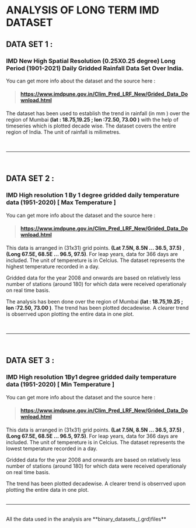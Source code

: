 # ANALYSIS OF LONG TERM  IMD DATASET 
## **DATA SET 1** :

### IMD New High Spatial Resolution (0.25X0.25 degree) Long Period (1901-2021) Daily Gridded Rainfall Data Set Over India.
You can get more info about the dataset and the source here : 
> #### https://www.imdpune.gov.in/Clim_Pred_LRF_New/Grided_Data_Download.html 

The dataset has been used to establish the trend in rainfall (in mm ) over the region of Mumbai **(lat : 18.75,19.25 ; lon :72.50, 73.00  )** with the help of timeseries which is plotted decade wise. The dataset covers the entire region of India. The unit of rainfall is milimetres. 


<br>


---

<br>

## **DATA SET 2** :

### IMD High resolution 1 By 1 degree gridded daily temperature data (1951-2020) [ Max Temperature ]

You can get more info about the dataset and the source here : 
> #### https://www.imdpune.gov.in/Clim_Pred_LRF_New/Grided_Data_Download.html 

This data is arranged in (31x31) grid points. **(Lat 7.5N, 8.5N ... 36.5, 37.5)** ,  **(Long 67.5E, 68.5E ... 96.5, 97.5)**.  For leap years, data for 366 days are included. The unit of tempereture is in Celcius. The dataset represents the highest temperature recorded in a day.

Gridded data for the year 2008 and onwards are based on relatively less number of stations (around 180) for which data were received operationaly on real time basis.

The analysis has been done over the region of Mumbai **(lat : 18.75,19.25 ; lon :72.50, 73.00  )**. The trend has been plotted decadewise. A clearer trend is obserrved upon plotting the entire data in one plot.
<br>

<br>

---
<br>

## **DATA SET 3** :

### IMD High resolution 1By1 degree gridded daily temperature data (1951-2020) [ Min Temperature ]

You can get more info about the dataset and the source here : 
> #### https://www.imdpune.gov.in/Clim_Pred_LRF_New/Grided_Data_Download.html 

This data is arranged in (31x31) grid points. **(Lat 7.5N, 8.5N ... 36.5, 37.5)** ,  **(Long 67.5E, 68.5E ... 96.5, 97.5)**.  For leap years, data for 366 days are included. The unit of tempereture is in Celcius. The dataset represents the lowest temperature recorded in a day.

Gridded data for the year 2008 and onwards are based on relatively less number of stations (around 180) for which data were received operationaly on real time basis.

The trend has been plotted decadewise. A clearer trend is obserrved upon plotting the entire data in one plot.
<br>
<br>

---
<br>
All the data used in the analysis are **binary_datasets_(.grd)files**
